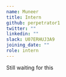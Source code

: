 ```yaml
---
name: Muneer
title: Intern
github: perpetrator1
twitter: ""
linkedin: ""
slack: U07ERHUJ3A9
joining_date: ""
role: intern
---
```


Still waiting for this
